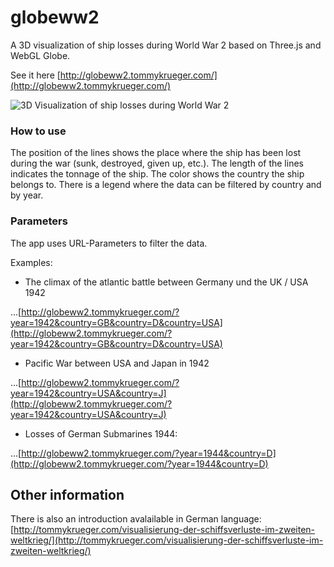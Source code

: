 # globeww2

A 3D visualization of ship losses during World War 2 based on Three.js and WebGL Globe.

See it here [http://globeww2.tommykrueger.com/](http://globeww2.tommykrueger.com/)


![3D Visualization of ship losses during World War 2](http://tommykrueger.com/wp-content/uploads/visualisierung-der-schiffssverluste-zweiter-weltkrieg-1024x576.jpg "3D Visualization of ship losses during World War 2")



### How to use

The position of the lines shows the place where the ship has been lost during the war (sunk, destroyed, given up, etc.).
The length of the lines indicates the tonnage of the ship. The color shows the country the ship belongs to. There is a legend where the data can be filtered by country and by year.


### Parameters
The app uses URL-Parameters to filter the data.

Examples: 

* The climax of the atlantic battle between Germany und the UK / USA 1942

...[http://globeww2.tommykrueger.com/?year=1942&country=GB&country=D&country=USA](http://globeww2.tommykrueger.com/?year=1942&country=GB&country=D&country=USA)


* Pacific War between USA and Japan in 1942

...[http://globeww2.tommykrueger.com/?year=1942&country=USA&country=J](http://globeww2.tommykrueger.com/?year=1942&country=USA&country=J)


* Losses of German Submarines 1944: 

...[http://globeww2.tommykrueger.com/?year=1944&country=D](http://globeww2.tommykrueger.com/?year=1944&country=D)



## Other information

There is also an introduction avalailable in German language:
[http://tommykrueger.com/visualisierung-der-schiffsverluste-im-zweiten-weltkrieg/](http://tommykrueger.com/visualisierung-der-schiffsverluste-im-zweiten-weltkrieg/)